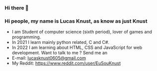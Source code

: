### Hi there 👋
### Hi people, my name is Lucas Knust, as know as just Knust

- I am Student of computer science (sixth period), lover of games and programming. 
- In 2021 I learn mainly python related, C and C#. 
- In 2022 I am learning about HTML, CSS and JavaScript for web development. Want to talk to me ? Send me an 
- E-mail: lucasknust0605@gmail.com
- My Reddit: https://www.reddit.com/user/EuSouKnust
